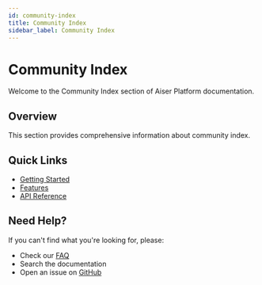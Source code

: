 ```yaml
---
id: community-index
title: Community Index
sidebar_label: Community Index
---
```


# Community Index

Welcome to the Community Index section of Aiser Platform documentation.

## Overview

This section provides comprehensive information about community index.

## Quick Links

- [Getting Started](/docs/getting-started)
- [Features](/docs/features)
- [API Reference](/reference)

## Need Help?

If you can't find what you're looking for, please:
- Check our [FAQ](/docs/getting-started/faq)
- Search the documentation
- Open an issue on [GitHub](https://github.com/aiser-platform/aiser-world/issues)
